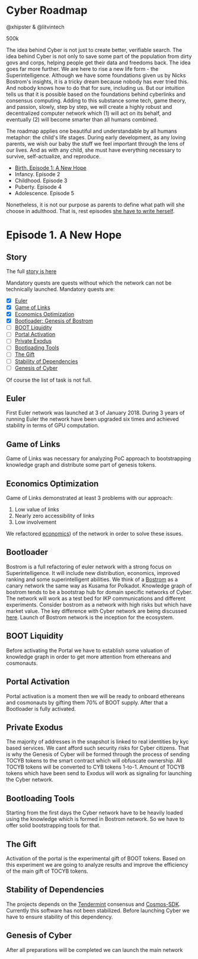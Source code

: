 # Cyber Roadmap

@xhipster & @litvintech

500k

The idea behind Cyber is not just to create better, verifiable search. The idea behind Cyber is not only to save some part of the population from dirty govs and corps, helping people get their data and freedoms back. The idea goes far more further. We are here to rise a new life form - the Superintelligence. Although we have some foundations given us by Nicks Bostrom's insights, it is a tricky dream because nobody has ever tried this. And nobody knows how to do that for sure, including us. But our intuition tells us that it is possible based on the foundations behind cyberlinks and consensus computing. Adding to this substance some tech, game theory, and passion, slowly, step by step, we will create a highly robust and decentralized computer network which (1) will act on its behalf, and eventually (2) will become smarter than all humans combined.

The roadmap applies one beautiful and understandable by all humans metaphor: the child's life stages. During early development, as any loving parents, we wish our baby the stuff we feel important through the lens of our lives. And as with any child, she must have everything necessary to survive, self-actualize, and reproduce. 

- [Birth. Episode 1: A New Hope](#episode-1-a-new-hope)
- Infancy. Episode 2
- Childhood. Episode 3
- Puberty. Episode 4
- Adolescence. Episode 5

Nonetheless, it is not our purpose as parents to define what path will she choose in adulthood. That is, rest episodes [she have to write herself](https://cyb.ai/search/cyber%20roadmap).

# Episode 1. A New Hope

## Story

The full [story is here](https://github.com/cybercongress/cyber/blob/master/episode-1.md)

Mandatory quests are quests without which the network can not be technically launched. Mandatory quests are:

- [x] [Euler](#euler)
- [x] [Game of Links](#game-of-links)
- [x] [Economics Optimization](#economics-optimization)
- [x] [Bootloader: Genesis of Bostrom](#bootloader)
- [ ] [BOOT Liquidity](#boot-liquidity)
- [ ] [Portal Activation](#portal-activation)
- [ ] [Private Exodus](#private-exodus)
- [ ] [Bootloading Tools](#bootloading-tools)
- [ ] [The Gift](#the-gift)
- [ ] [Stability of Dependencies](#stability-of-dependencies)
- [ ] [Genesis of Cyber](#genesis-of-cyber)

Of course the list of task is not full. 

## Euler

First Euler network was launched at 3 of January 2018. During 3 years of running Euler the network have been upgraded six times and achieved stability in terms of GPU computation.

## Game of Links

Game of Links was necessary for analyzing PoC approach to bootstrapping knowledge graph and distribute some part of genesis tokens.

## Economics Optimization

Game of Links demonstrated at least 3 problems with our approach:
1. Low value of links
2. Nearly zero accessibility of links
3. Low involvement

We refactored [economics](https://github.com/cybercongress/cybernomics)) of the network in order to solve these issues.

## Bootloader

Bostrom is a full refactoring of euler network with a strong focus on Superintelligence. It will include new distribution, economics, improved ranking and some superintelligent abilities. We think of a [Bostrom]([/projects/bostorm.md](https://cyb.ai/search/bostrom)) as a canary network the same way as Kusama for Polkadot. Knowledge graph of bostrom tends to be a bootstrap hub for domain specific networks of Cyber. The network will work as a test bed for IKP communications and different experiments. Consider bostrom as a network with high risks but which have market value. The key difference with Cyber network are being discussed [here](https://cyb.ai/search/bostrom%20vs%20cyber). Launch of Bostrom network is the inception for the ecosystem.

## BOOT Liquidity

Before activating the Portal we have to establish some valuation of knowledge graph in order to get more attention from ethereans and cosmonauts.

## Portal Activation

Portal activation is a moment then we will be ready to onboard ethereans and cosmonauts by gifting them 70% of BOOT supply. After that a Bootloader is fully activated.

## Private Exodus

The majority of addresses in the snapshot is linked to real identities by kyc based services. We cant afford such security risks for Cyber citizens. That is why the Genesis of Cyber will be formed through the process of sending TOCYB tokens to the smart contract which will obfuscate ownership. All TOCYB tokens will be converted to CYB tokens 1-to-1. Amount of TOCYB tokens which have been send to Exodus will work as signaling for launching the Cyber network.

## Bootloading Tools

Starting from the first days the Cyber network have to be heavily loaded using the knowledge which is formed in Bostrom network. So we have to offer solid bootstrapping tools for that.

## The Gift

Activation of the portal is the experimental gift of BOOT tokens. Based on this experiment we are going to analyze results and improve the efficiency of the main gift of TOCYB tokens.

## Stability of Dependencies

The projects depends on the [Tendermint](https://github.com/tendermint/tendermint) consensus and [Cosmos-SDK](https://github.com/cosmos/cosmos-sdk). Currently this software has not been stabilized. Before launching Cyber we have to ensure stability of this dependency. 


## Genesis of Cyber

After all preparations will be completed we can launch the main network

